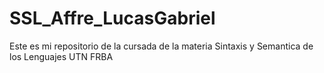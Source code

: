# SSL_Affre_LucasGabriel
Este es mi repositorio de la cursada de la materia Sintaxis y Semantica de los Lenguajes UTN FRBA 

